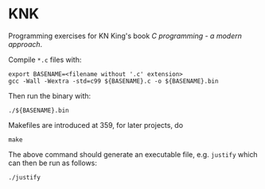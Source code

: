 # KNK

Programming exercises for KN King's book _C programming - a modern approach_.

Compile `*.c` files with:

```shell
export BASENAME=<filename without '.c' extension>
gcc -Wall -Wextra -std=c99 ${BASENAME}.c -o ${BASENAME}.bin
```

Then run the binary with:

```shell
./${BASENAME}.bin
```

Makefiles are introduced at 359, for later projects, do

```shell
make
```
The above command should generate an executable file, e.g. `justify` which can then be run as follows:

```shell
./justify
```
